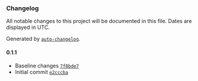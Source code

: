 ### Changelog

All notable changes to this project will be documented in this file. Dates are displayed in UTC.

Generated by [`auto-changelog`](https://github.com/CookPete/auto-changelog).

#### 0.1.1

- Baseline changes [`7f8bde7`](https://github.com/rdkcentral/rdk-halif-device_settings/commit/7f8bde705cc98d648d351577153bc570a45a7f06)
- Initial commit [`e2cccba`](https://github.com/rdkcentral/rdk-halif-device_settings/commit/e2cccbadc8bdef5cffea77fd8b66645ef6a73e26)
